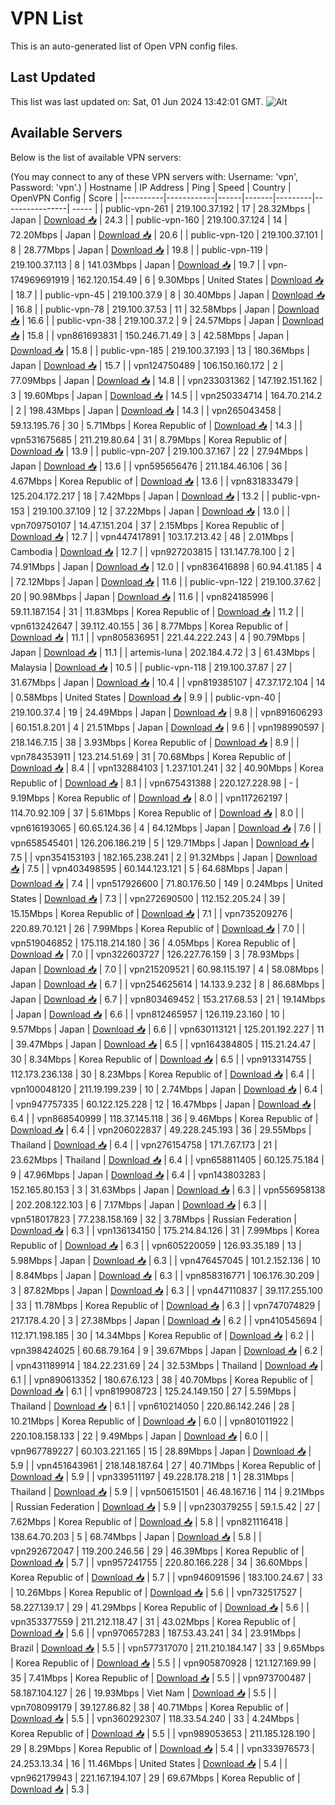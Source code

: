 # VPN List

This is an auto-generated list of Open VPN config files.

## Last Updated

This list was last updated on: Sat, 01 Jun 2024 13:42:01 GMT.
![Alt](https://repobeats.axiom.co/api/embed/186b98318ef1479477931607c1ad7d823f12451f.svg "Repobeats analytics image")

## Available Servers

Below is the list of available VPN servers:

(You may connect to any of these VPN servers with: Username: 'vpn', Password: 'vpn'.)
| Hostname | IP Address | Ping | Speed | Country | OpenVPN Config | Score |
|----------|------------|------|-------|---------|----------------| ----- |
| public-vpn-261 | 219.100.37.192 | 17 | 28.32Mbps | Japan | [Download 📥](./configs/server_0_JP.ovpn) | 24.3 |
| public-vpn-160 | 219.100.37.124 | 14 | 72.20Mbps | Japan | [Download 📥](./configs/server_1_JP.ovpn) | 20.6 |
| public-vpn-120 | 219.100.37.101 | 8 | 28.77Mbps | Japan | [Download 📥](./configs/server_2_JP.ovpn) | 19.8 |
| public-vpn-119 | 219.100.37.113 | 8 | 141.03Mbps | Japan | [Download 📥](./configs/server_3_JP.ovpn) | 19.7 |
| vpn-174969691919 | 162.120.154.49 | 6 | 9.30Mbps | United States | [Download 📥](./configs/server_4_US.ovpn) | 18.7 |
| public-vpn-45 | 219.100.37.9 | 8 | 30.40Mbps | Japan | [Download 📥](./configs/server_5_JP.ovpn) | 16.8 |
| public-vpn-78 | 219.100.37.53 | 11 | 32.58Mbps | Japan | [Download 📥](./configs/server_6_JP.ovpn) | 16.6 |
| public-vpn-38 | 219.100.37.2 | 9 | 24.57Mbps | Japan | [Download 📥](./configs/server_7_JP.ovpn) | 15.8 |
| vpn861693831 | 150.246.71.49 | 3 | 42.58Mbps | Japan | [Download 📥](./configs/server_8_JP.ovpn) | 15.8 |
| public-vpn-185 | 219.100.37.193 | 13 | 180.36Mbps | Japan | [Download 📥](./configs/server_9_JP.ovpn) | 15.7 |
| vpn124750489 | 106.150.160.172 | 2 | 77.09Mbps | Japan | [Download 📥](./configs/server_10_JP.ovpn) | 14.8 |
| vpn233031362 | 147.192.151.162 | 3 | 19.60Mbps | Japan | [Download 📥](./configs/server_11_JP.ovpn) | 14.5 |
| vpn250334714 | 164.70.214.2 | 2 | 198.43Mbps | Japan | [Download 📥](./configs/server_12_JP.ovpn) | 14.3 |
| vpn265043458 | 59.13.195.76 | 30 | 5.71Mbps | Korea Republic of | [Download 📥](./configs/server_13_KR.ovpn) | 14.3 |
| vpn531675685 | 211.219.80.64 | 31 | 8.79Mbps | Korea Republic of | [Download 📥](./configs/server_14_KR.ovpn) | 13.9 |
| public-vpn-207 | 219.100.37.167 | 22 | 27.94Mbps | Japan | [Download 📥](./configs/server_15_JP.ovpn) | 13.6 |
| vpn595656476 | 211.184.46.106 | 36 | 4.67Mbps | Korea Republic of | [Download 📥](./configs/server_16_KR.ovpn) | 13.6 |
| vpn831833479 | 125.204.172.217 | 18 | 7.42Mbps | Japan | [Download 📥](./configs/server_17_JP.ovpn) | 13.2 |
| public-vpn-153 | 219.100.37.109 | 12 | 37.22Mbps | Japan | [Download 📥](./configs/server_18_JP.ovpn) | 13.0 |
| vpn709750107 | 14.47.151.204 | 37 | 2.15Mbps | Korea Republic of | [Download 📥](./configs/server_19_KR.ovpn) | 12.7 |
| vpn447417891 | 103.17.213.42 | 48 | 2.01Mbps | Cambodia | [Download 📥](./configs/server_20_KH.ovpn) | 12.7 |
| vpn927203815 | 131.147.78.100 | 2 | 74.91Mbps | Japan | [Download 📥](./configs/server_21_JP.ovpn) | 12.0 |
| vpn836416898 | 60.94.41.185 | 4 | 72.12Mbps | Japan | [Download 📥](./configs/server_22_JP.ovpn) | 11.6 |
| public-vpn-122 | 219.100.37.62 | 20 | 90.98Mbps | Japan | [Download 📥](./configs/server_23_JP.ovpn) | 11.6 |
| vpn824185996 | 59.11.187.154 | 31 | 11.83Mbps | Korea Republic of | [Download 📥](./configs/server_24_KR.ovpn) | 11.2 |
| vpn613242647 | 39.112.40.155 | 36 | 8.77Mbps | Korea Republic of | [Download 📥](./configs/server_25_KR.ovpn) | 11.1 |
| vpn805836951 | 221.44.222.243 | 4 | 90.79Mbps | Japan | [Download 📥](./configs/server_26_JP.ovpn) | 11.1 |
| artemis-luna | 202.184.4.72 | 3 | 61.43Mbps | Malaysia | [Download 📥](./configs/server_27_MY.ovpn) | 10.5 |
| public-vpn-118 | 219.100.37.87 | 27 | 31.67Mbps | Japan | [Download 📥](./configs/server_28_JP.ovpn) | 10.4 |
| vpn819385107 | 47.37.172.104 | 14 | 0.58Mbps | United States | [Download 📥](./configs/server_29_US.ovpn) | 9.9 |
| public-vpn-40 | 219.100.37.4 | 19 | 24.49Mbps | Japan | [Download 📥](./configs/server_30_JP.ovpn) | 9.8 |
| vpn891606293 | 60.151.8.201 | 4 | 21.51Mbps | Japan | [Download 📥](./configs/server_31_JP.ovpn) | 9.6 |
| vpn198990597 | 218.146.7.15 | 38 | 3.93Mbps | Korea Republic of | [Download 📥](./configs/server_32_KR.ovpn) | 8.9 |
| vpn784353911 | 123.214.51.69 | 31 | 70.68Mbps | Korea Republic of | [Download 📥](./configs/server_33_KR.ovpn) | 8.4 |
| vpn132884103 | 1.237.101.241 | 32 | 40.90Mbps | Korea Republic of | [Download 📥](./configs/server_34_KR.ovpn) | 8.1 |
| vpn675431388 | 220.127.228.98 | - | 9.19Mbps | Korea Republic of | [Download 📥](./configs/server_35_KR.ovpn) | 8.0 |
| vpn117262197 | 114.70.92.109 | 37 | 5.61Mbps | Korea Republic of | [Download 📥](./configs/server_36_KR.ovpn) | 8.0 |
| vpn616193065 | 60.65.124.36 | 4 | 64.12Mbps | Japan | [Download 📥](./configs/server_37_JP.ovpn) | 7.6 |
| vpn658545401 | 126.206.186.219 | 5 | 129.71Mbps | Japan | [Download 📥](./configs/server_38_JP.ovpn) | 7.5 |
| vpn354153193 | 182.165.238.241 | 2 | 91.32Mbps | Japan | [Download 📥](./configs/server_39_JP.ovpn) | 7.5 |
| vpn403498595 | 60.144.123.121 | 5 | 64.68Mbps | Japan | [Download 📥](./configs/server_40_JP.ovpn) | 7.4 |
| vpn517926600 | 71.80.176.50 | 149 | 0.24Mbps | United States | [Download 📥](./configs/server_41_US.ovpn) | 7.3 |
| vpn272690500 | 112.152.205.24 | 39 | 15.15Mbps | Korea Republic of | [Download 📥](./configs/server_42_KR.ovpn) | 7.1 |
| vpn735209276 | 220.89.70.121 | 26 | 7.99Mbps | Korea Republic of | [Download 📥](./configs/server_43_KR.ovpn) | 7.0 |
| vpn519046852 | 175.118.214.180 | 36 | 4.05Mbps | Korea Republic of | [Download 📥](./configs/server_44_KR.ovpn) | 7.0 |
| vpn322603727 | 126.227.76.159 | 3 | 78.93Mbps | Japan | [Download 📥](./configs/server_45_JP.ovpn) | 7.0 |
| vpn215209521 | 60.98.115.197 | 4 | 58.08Mbps | Japan | [Download 📥](./configs/server_46_JP.ovpn) | 6.7 |
| vpn254625614 | 14.133.9.232 | 8 | 86.68Mbps | Japan | [Download 📥](./configs/server_47_JP.ovpn) | 6.7 |
| vpn803469452 | 153.217.68.53 | 21 | 19.14Mbps | Japan | [Download 📥](./configs/server_48_JP.ovpn) | 6.6 |
| vpn812465957 | 126.119.23.160 | 10 | 9.57Mbps | Japan | [Download 📥](./configs/server_49_JP.ovpn) | 6.6 |
| vpn630113121 | 125.201.192.227 | 11 | 39.47Mbps | Japan | [Download 📥](./configs/server_50_JP.ovpn) | 6.5 |
| vpn164384805 | 115.21.24.47 | 30 | 8.34Mbps | Korea Republic of | [Download 📥](./configs/server_51_KR.ovpn) | 6.5 |
| vpn913314755 | 112.173.236.138 | 30 | 8.23Mbps | Korea Republic of | [Download 📥](./configs/server_52_KR.ovpn) | 6.4 |
| vpn100048120 | 211.19.199.239 | 10 | 2.74Mbps | Japan | [Download 📥](./configs/server_53_JP.ovpn) | 6.4 |
| vpn947757335 | 60.122.125.228 | 12 | 16.47Mbps | Japan | [Download 📥](./configs/server_54_JP.ovpn) | 6.4 |
| vpn868540999 | 118.37.145.118 | 36 | 9.46Mbps | Korea Republic of | [Download 📥](./configs/server_55_KR.ovpn) | 6.4 |
| vpn206022837 | 49.228.245.193 | 36 | 29.55Mbps | Thailand | [Download 📥](./configs/server_56_TH.ovpn) | 6.4 |
| vpn276154758 | 171.7.67.173 | 21 | 23.62Mbps | Thailand | [Download 📥](./configs/server_57_TH.ovpn) | 6.4 |
| vpn658811405 | 60.125.75.184 | 9 | 47.96Mbps | Japan | [Download 📥](./configs/server_58_JP.ovpn) | 6.4 |
| vpn143803283 | 152.165.80.153 | 3 | 31.63Mbps | Japan | [Download 📥](./configs/server_59_JP.ovpn) | 6.3 |
| vpn556958138 | 202.208.122.103 | 6 | 7.17Mbps | Japan | [Download 📥](./configs/server_60_JP.ovpn) | 6.3 |
| vpn518017823 | 77.238.158.169 | 32 | 3.78Mbps | Russian Federation | [Download 📥](./configs/server_61_RU.ovpn) | 6.3 |
| vpn136134150 | 175.214.84.126 | 31 | 7.99Mbps | Korea Republic of | [Download 📥](./configs/server_62_KR.ovpn) | 6.3 |
| vpn605220059 | 126.93.35.189 | 13 | 5.98Mbps | Japan | [Download 📥](./configs/server_63_JP.ovpn) | 6.3 |
| vpn476457045 | 101.2.152.136 | 10 | 8.84Mbps | Japan | [Download 📥](./configs/server_64_JP.ovpn) | 6.3 |
| vpn858316771 | 106.176.30.209 | 3 | 87.82Mbps | Japan | [Download 📥](./configs/server_65_JP.ovpn) | 6.3 |
| vpn447110837 | 39.117.255.100 | 33 | 11.78Mbps | Korea Republic of | [Download 📥](./configs/server_66_KR.ovpn) | 6.3 |
| vpn747074829 | 217.178.4.20 | 3 | 27.38Mbps | Japan | [Download 📥](./configs/server_67_JP.ovpn) | 6.2 |
| vpn410545694 | 112.171.198.185 | 30 | 14.34Mbps | Korea Republic of | [Download 📥](./configs/server_68_KR.ovpn) | 6.2 |
| vpn398424025 | 60.68.79.164 | 9 | 39.67Mbps | Japan | [Download 📥](./configs/server_69_JP.ovpn) | 6.2 |
| vpn431189914 | 184.22.231.69 | 24 | 32.53Mbps | Thailand | [Download 📥](./configs/server_70_TH.ovpn) | 6.1 |
| vpn890613352 | 180.67.6.123 | 38 | 40.70Mbps | Korea Republic of | [Download 📥](./configs/server_71_KR.ovpn) | 6.1 |
| vpn819908723 | 125.24.149.150 | 27 | 5.59Mbps | Thailand | [Download 📥](./configs/server_72_TH.ovpn) | 6.1 |
| vpn610214050 | 220.86.142.246 | 28 | 10.21Mbps | Korea Republic of | [Download 📥](./configs/server_73_KR.ovpn) | 6.0 |
| vpn801011922 | 220.108.158.133 | 22 | 9.49Mbps | Japan | [Download 📥](./configs/server_74_JP.ovpn) | 6.0 |
| vpn967789227 | 60.103.221.165 | 15 | 28.89Mbps | Japan | [Download 📥](./configs/server_75_JP.ovpn) | 5.9 |
| vpn451643961 | 218.148.187.64 | 27 | 40.71Mbps | Korea Republic of | [Download 📥](./configs/server_76_KR.ovpn) | 5.9 |
| vpn339511197 | 49.228.178.218 | 1 | 28.31Mbps | Thailand | [Download 📥](./configs/server_77_TH.ovpn) | 5.9 |
| vpn506151501 | 46.48.167.16 | 114 | 9.21Mbps | Russian Federation | [Download 📥](./configs/server_78_RU.ovpn) | 5.9 |
| vpn230379255 | 59.1.5.42 | 27 | 7.62Mbps | Korea Republic of | [Download 📥](./configs/server_79_KR.ovpn) | 5.8 |
| vpn821116418 | 138.64.70.203 | 5 | 68.74Mbps | Japan | [Download 📥](./configs/server_80_JP.ovpn) | 5.8 |
| vpn292672047 | 119.200.246.56 | 29 | 46.39Mbps | Korea Republic of | [Download 📥](./configs/server_81_KR.ovpn) | 5.7 |
| vpn957241755 | 220.80.166.228 | 34 | 36.60Mbps | Korea Republic of | [Download 📥](./configs/server_82_KR.ovpn) | 5.7 |
| vpn946091596 | 183.100.24.67 | 33 | 10.26Mbps | Korea Republic of | [Download 📥](./configs/server_83_KR.ovpn) | 5.6 |
| vpn732517527 | 58.227.139.17 | 29 | 41.29Mbps | Korea Republic of | [Download 📥](./configs/server_84_KR.ovpn) | 5.6 |
| vpn353377559 | 211.212.118.47 | 31 | 43.02Mbps | Korea Republic of | [Download 📥](./configs/server_85_KR.ovpn) | 5.6 |
| vpn970657283 | 187.53.43.241 | 34 | 23.91Mbps | Brazil | [Download 📥](./configs/server_86_BR.ovpn) | 5.5 |
| vpn577317070 | 211.210.184.147 | 33 | 9.65Mbps | Korea Republic of | [Download 📥](./configs/server_87_KR.ovpn) | 5.5 |
| vpn905870928 | 121.127.169.99 | 35 | 7.41Mbps | Korea Republic of | [Download 📥](./configs/server_88_KR.ovpn) | 5.5 |
| vpn973700487 | 58.187.104.127 | 26 | 19.93Mbps | Viet Nam | [Download 📥](./configs/server_89_VN.ovpn) | 5.5 |
| vpn708099179 | 39.127.86.82 | 38 | 40.71Mbps | Korea Republic of | [Download 📥](./configs/server_90_KR.ovpn) | 5.5 |
| vpn360292307 | 118.33.54.240 | 33 | 4.24Mbps | Korea Republic of | [Download 📥](./configs/server_91_KR.ovpn) | 5.5 |
| vpn989053653 | 211.185.128.190 | 29 | 8.29Mbps | Korea Republic of | [Download 📥](./configs/server_92_KR.ovpn) | 5.4 |
| vpn333976573 | 24.253.13.34 | 16 | 11.46Mbps | United States | [Download 📥](./configs/server_93_US.ovpn) | 5.4 |
| vpn962179943 | 221.167.194.107 | 29 | 69.67Mbps | Korea Republic of | [Download 📥](./configs/server_94_KR.ovpn) | 5.3 |
